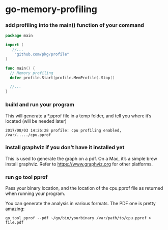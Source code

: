 # go-memory-profiling

### add profiling into the main() function of your command
```go
package main

import (
   //...
	"github.com/pkg/profile"
)

func main() {
  // Memory profiling
  defer profile.Start(profile.MemProfile).Stop()

  //...
}
```

### build and run your program
This will generate a *.pprof file in a temp folder, and tell you where it’s located (will be needed later)

```log
2017/08/03 14:26:28 profile: cpu profiling enabled, /var/...../cpu.pprof
```

### install graphviz if you don’t have it installed yet
This is used to generate the graph on a pdf. On a Mac, it’s a simple brew install graphviz. Refer to https://www.graphviz.org for other platforms.


###  run go tool pprof
Pass your binary location, and the location of the cpu.pprof file as returned when running your program.

You can generate the analysis in various formats. The PDF one is pretty amazing:

```shell
go tool pprof --pdf ~/go/bin/yourbinary /var/path/to/cpu.pprof > file.pdf
```
